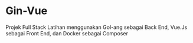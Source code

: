 # Gin-Vue
Projek Full Stack Latihan menggunakan Gol-ang sebagai Back End, Vue.Js sebagai Front End, dan Docker sebagai Composer
